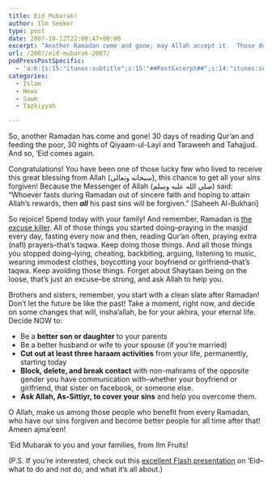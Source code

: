 ```yaml
---
title: Eid Mubarak!
author: Ilm Seeker
type: post
date: 2007-10-12T22:00:47+00:00
excerpt: "Another Ramadan come and gone; may Allah accept it.  Those deeds you started--reading Qur'an, visiting the masjid every day, fasting all day--and those deeds you stopped, lying, backbiting, dating, music--this is what taqwa is.  Keep doing these things, and you will achieve success.  Be strong, and ask Allah to help you."
url: /2007/eid-mubarak-2007/
podPressPostSpecific:
  - 'a:6:{s:15:"itunes:subtitle";s:15:"##PostExcerpt##";s:14:"itunes:summary";s:15:"##PostExcerpt##";s:15:"itunes:keywords";s:17:"##WordPressCats##";s:13:"itunes:author";s:10:"##Global##";s:15:"itunes:explicit";s:2:"No";s:12:"itunes:block";s:2:"No";}'
categories:
  - Islam
  - News
  - Sawm
  - Tazkiyyah

---
```

So, another Ramadan has come and gone! 30 days of reading Qur&#8217;an and feeding the poor, 30 nights of Qiyaam-ul-Layl and Taraweeh and Tahajjud. And so, &#8216;Eid comes again.

Congratulations! You have been one of those lucky few who lived to receive this great blessing from Allah (سبحانه وتعالى), this chance to get <span class="gem">all your sins forgiven!</span> Because the Messenger of Allah (صلي الله عليه وسلم) said: &#8220;Whoever fasts during Ramadan out of sincere faith and hoping to attain Allah&#8217;s rewards, then _**all**_ his past sins will be forgiven.&#8221; [Saheeh Al-Bukhari]

So rejoice! Spend today with your family! And remember, Ramadan is [the excuse killer][1]. All of those things you started doing&#8211;praying in the masjid every day, fasting every now and then, reading Qur&#8217;an often, praying extra (nafl) prayers&#8211;<span class="gem">that&#8217;s taqwa. Keep doing those things.</span> And all those things you stopped doing&#8211;lying, cheating, backbiting, arguing, listening to music, wearing immodest clothes, boycotting your boyfriend or girlfriend&#8211;<span class="gem">that&#8217;s taqwa. Keep avoiding those things.</span> Forget about Shaytaan being on the loose, that&#8217;s just an excuse&#8211;be strong, and ask Allah to help you.

Brothers and sisters, remember, <span class="gem">you start with a clean slate after Ramadan! Don&#8217;t let the future be like the past!</span> Take a moment, right now, and decide on some changes that will, insha&#8217;allah, be for your akhira, your eternal life. Decide NOW to:

  * Be a **better son or daughter** to your parents
  * Be a better husband or wife to your spouse (if you&#8217;re married)
  * **Cut out at least three haraam activities** from your life, permanently, starting today
  * **Block, delete, and break contact** with non-mahrams of the opposite gender you have communication with&#8211;whether your boyfriend or girlfriend, that sister on facebook, or someone else.
  * **Ask Allah, As-Sittiyr, to cover your sins** and help you overcome them.

O Allah, make us among those people who benefit from every Ramadan, who have our sins forgiven and become better people for all time after that! Ameen ajma&#8217;een!

<span class="gem">&#8216;Eid Mubarak to you and your families, from Ilm Fruits!</span>

(P.S. If you&#8217;re interested, check out this [excellent Flash presentation][2] on &#8216;Eid&#8211;what to do and not do, and what it&#8217;s all about.)

 [1]: /ramadan-the-excuse-killer/
 [2]: http://www.outstandingmuslim.com/Eid101/engage.html